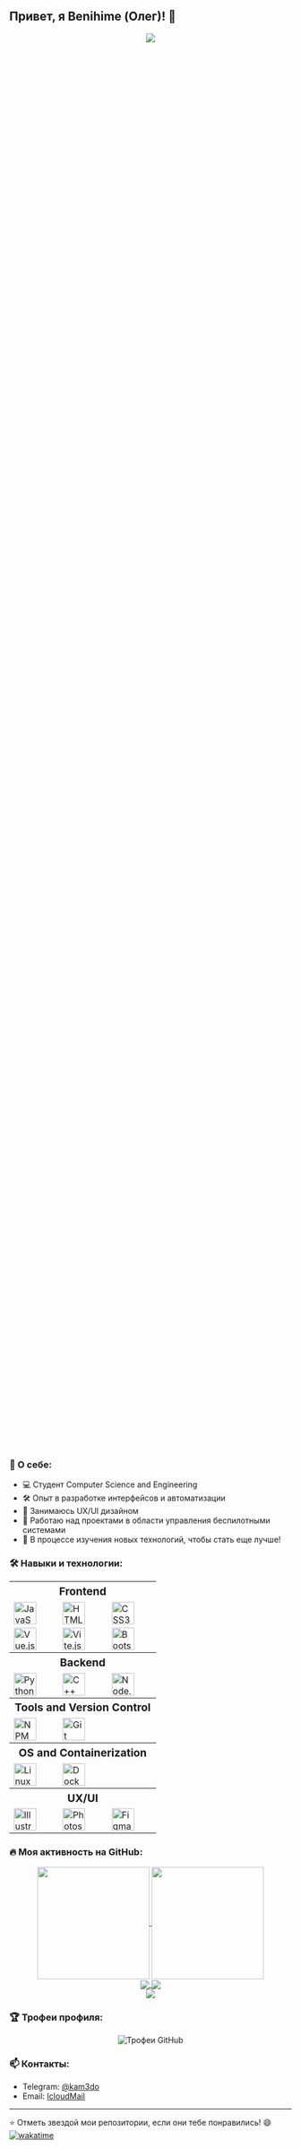 ## Привет, я Benihime (Олег)! 👋

<p align="center" style="max-width: 100%; height: 180em;">
  <img src="https://media4.giphy.com/media/v1.Y2lkPTc5MGI3NjExaXplOThjc2pwNTd5a2tueXppNjBtN2p2enEyZDNiYThyb2JzeHY3byZlcD12MV9pbnRlcm5hbF9naWZfYnlfaWQmY3Q9Zw/7m9QYSiUeURbKqOfS9/giphy.webp"/>
</p>


### 🔧 О себе:
- 💻 Студент Computer Science and Engineering
- 🛠️ Опыт в разработке интерфейсов и автоматизации
- 🎨 Занимаюсь UX/UI дизайном
- 🚀 Работаю над проектами в области управления беспилотными системами
- 🌱 В процессе изучения новых технологий, чтобы стать еще лучше!

### 🛠️ Навыки и технологии:
<table align="center">
  <tr>
    <th colspan="3" style="text-align: center; font-size: 1.2em;">Frontend</th>
  </tr>
  <tr>
    <td><img src="https://cdn.jsdelivr.net/gh/devicons/devicon@latest/icons/javascript/javascript-original.svg" title="JavaScript" width="40" height="40"/></td>
    <td><img src="https://cdn.jsdelivr.net/gh/devicons/devicon/icons/html5/html5-original.svg" title="HTML5" width="40" height="40"/></td>
    <td><img src="https://cdn.jsdelivr.net/gh/devicons/devicon/icons/css3/css3-original.svg" title="CSS3" width="40" height="40"/></td>
  </tr>
  <tr>
    <td><img src="https://cdn.jsdelivr.net/gh/devicons/devicon/icons/vuejs/vuejs-original.svg" title="Vue.js" width="40" height="40"/></td>
    <td><img src="https://cdn.jsdelivr.net/gh/devicons/devicon@latest/icons/vitejs/vitejs-original.svg" title="Vite.js" width="40" height="40"/></td>
    <td><img src="https://cdn.jsdelivr.net/gh/devicons/devicon/icons/bootstrap/bootstrap-original.svg" title="Bootstrap" width="40" height="40"/></td>
  </tr>

  <tr>
    <th colspan="3" style="text-align: center; font-size: 1.2em;">Backend</th>
  </tr>
  <tr>
    <td><img src="https://cdn.jsdelivr.net/gh/devicons/devicon/icons/python/python-original.svg" title="Python" width="40" height="40"/></td>
    <td><img src="https://cdn.jsdelivr.net/gh/devicons/devicon@latest/icons/cplusplus/cplusplus-original.svg" title="C++" width="40" height="40"/></td>
    <td><img src="https://cdn.jsdelivr.net/gh/devicons/devicon/icons/nodejs/nodejs-original.svg" title="Node.js" width="40" height="40"/></td>
  </tr>

  <tr>
    <th colspan="3" style="text-align: center; font-size: 1.2em;">Tools and Version Control</th>
  </tr>
  <tr>
    <td><img src="https://cdn.jsdelivr.net/gh/devicons/devicon/icons/npm/npm-original-wordmark.svg" title="NPM" width="40" height="40"/></td>
    <td><img src="https://cdn.jsdelivr.net/gh/devicons/devicon/icons/git/git-original.svg" title="Git" width="40" height="40"/></td>
    <td></td>
  </tr>

  <tr>
    <th colspan="3" style="text-align: center; font-size: 1.2em;">OS and Containerization</th>
  </tr>
  <tr>
    <td><img src="https://cdn.jsdelivr.net/gh/devicons/devicon@latest/icons/linux/linux-original.svg" title="Linux" width="40" height="40"/></td>
    <td><img src="https://cdn.jsdelivr.net/gh/devicons/devicon@latest/icons/docker/docker-original.svg" title="Docker" width="40" height="40"/></td>
    <td></td>
  </tr>

  <tr>
    <th colspan="3" style="text-align: center; font-size: 1.2em;">UX/UI</th>
  </tr>
  <tr>
    <td><img src="https://cdn.jsdelivr.net/gh/devicons/devicon@latest/icons/illustrator/illustrator-plain.svg" title="Illustrator" width="40" height="40"/></td>
    <td><img src="https://cdn.jsdelivr.net/gh/devicons/devicon@latest/icons/photoshop/photoshop-original.svg" title="Photoshop" width="40" height="40"/></td>
    <td><img src="https://cdn.jsdelivr.net/gh/devicons/devicon@latest/icons/figma/figma-original.svg" title="Figma" width="40" height="40"/></td>
  </tr>
</table>






### 🔥 Моя активность на GitHub:
<div align="center">
  <a href="https://github.com/Beniihime/">
    <img height=200 align="center" src="https://github-readme-stats.vercel.app/api?username=Beniihime&theme=outrun&border_color=674ea7" />
  </a>
  <a href="https://github.com/Beniihime/">
    <img height=200 align="center" src="https://github-readme-stats.vercel.app/api/top-langs?username=Beniihime&layout=compact&langs_count=8&card_width=320&theme=outrun&border_color=674ea7" />
  </a>
</div>
<div align="center">
  <a href="https://github.com/Beniihime/LCS">
    <img align="center" src="https://github-readme-stats.vercel.app/api/pin/?username=Beniihime&repo=LCS&theme=outrun&border_color=674ea7" />
  </a>
  <a href="https://github.com/Beniihime/Accelerator">
    <img align="center" src="https://github-readme-stats.vercel.app/api/pin/?username=Beniihime&repo=Accelerator&theme=outrun&border_color=674ea7" />
  </a>
</div>
<div align="center">
  <img align="center" src="https://github-readme-stats.vercel.app/api/wakatime?username=Benihime&theme=outrun&border_color=674ea7"/>
</div>



### 🏆 Трофеи профиля:
<p align="center">
  <img src="https://github-profile-trophy.vercel.app/?username=Beniihime&theme=radical" alt="Трофеи GitHub">
</p>

### 📫 Контакты:
- Telegram: [@kam3do](https://t.me/kam3do)
- Email: [IcloudMail](mailto:o.shafranov@icloud.com)

---

⭐️ Отметь звездой мои репозитории, если они тебе понравились! 😄
[![wakatime](https://wakatime.com/badge/user/eb5f085b-3382-4558-bf3f-a384052bb836.svg)](https://wakatime.com/@eb5f085b-3382-4558-bf3f-a384052bb836)
